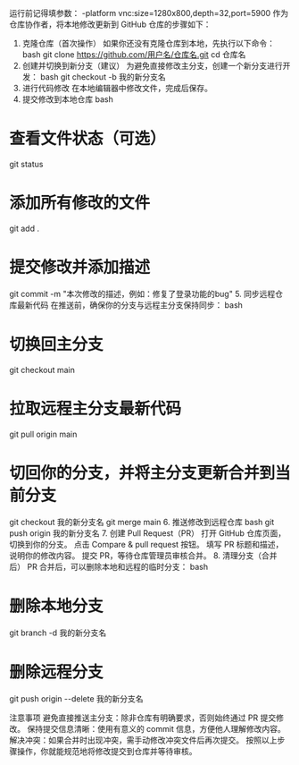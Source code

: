 运行前记得填参数：
-platform vnc:size=1280x800,depth=32,port=5900
作为仓库协作者，将本地修改更新到 GitHub 仓库的步骤如下：
1. 克隆仓库（首次操作）
如果你还没有克隆仓库到本地，先执行以下命令：
bash
git clone https://github.com/用户名/仓库名.git
cd 仓库名
2. 创建并切换到新分支（建议）
为避免直接修改主分支，创建一个新分支进行开发：
bash
git checkout -b 我的新分支名
3. 进行代码修改
在本地编辑器中修改文件，完成后保存。
4. 提交修改到本地仓库
bash
# 查看文件状态（可选）
git status

# 添加所有修改的文件
git add .

# 提交修改并添加描述
git commit -m "本次修改的描述，例如：修复了登录功能的bug"
5. 同步远程仓库最新代码
在推送前，确保你的分支与远程主分支保持同步：
bash
# 切换回主分支
git checkout main

# 拉取远程主分支最新代码
git pull origin main

# 切回你的分支，并将主分支更新合并到当前分支
git checkout 我的新分支名
git merge main
6. 推送修改到远程仓库
bash
git push origin 我的新分支名
7. 创建 Pull Request（PR）
打开 GitHub 仓库页面，切换到你的分支。
点击 Compare & pull request 按钮。
填写 PR 标题和描述，说明你的修改内容。
提交 PR，等待仓库管理员审核合并。
8. 清理分支（合并后）
PR 合并后，可以删除本地和远程的临时分支：
bash
# 删除本地分支
git branch -d 我的新分支名

# 删除远程分支
git push origin --delete 我的新分支名


注意事项
避免直接推送主分支：除非仓库有明确要求，否则始终通过 PR 提交修改。
保持提交信息清晰：使用有意义的 commit 信息，方便他人理解修改内容。
解决冲突：如果合并时出现冲突，需手动修改冲突文件后再次提交。
按照以上步骤操作，你就能规范地将修改提交到仓库并等待审核。
